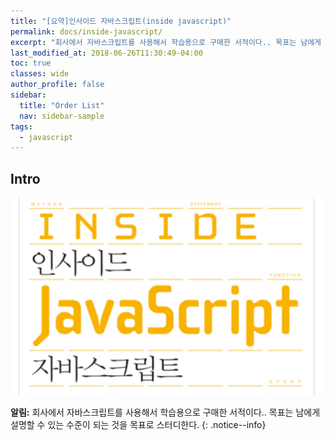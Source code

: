 ```yaml
---
title: "[요약]인사이드 자바스크립트(inside javascript)"
permalink: docs/inside-javascript/
excerpt: "회사에서 자바스크립트를 사용해서 학습용으로 구매한 서적이다.. 목표는 남에게 설명할 수 있는 수준이 되는 것!"
last_modified_at: 2018-06-26T11:30:49-04:00
toc: true
classes: wide
author_profile: false
sidebar:
  title: "Order List"
  nav: sidebar-sample
tags:
  - javascript
---
```


## Intro
 ![title image ](/assets/images/inside_javascript.PNG)  


 **알림:** 회사에서 자바스크립트를 사용해서 학습용으로 구매한 서적이다.. 목표는 남에게 설명할 수 있는 수준이 되는 것을 목표로 스터디한다.
 {: .notice--info}
